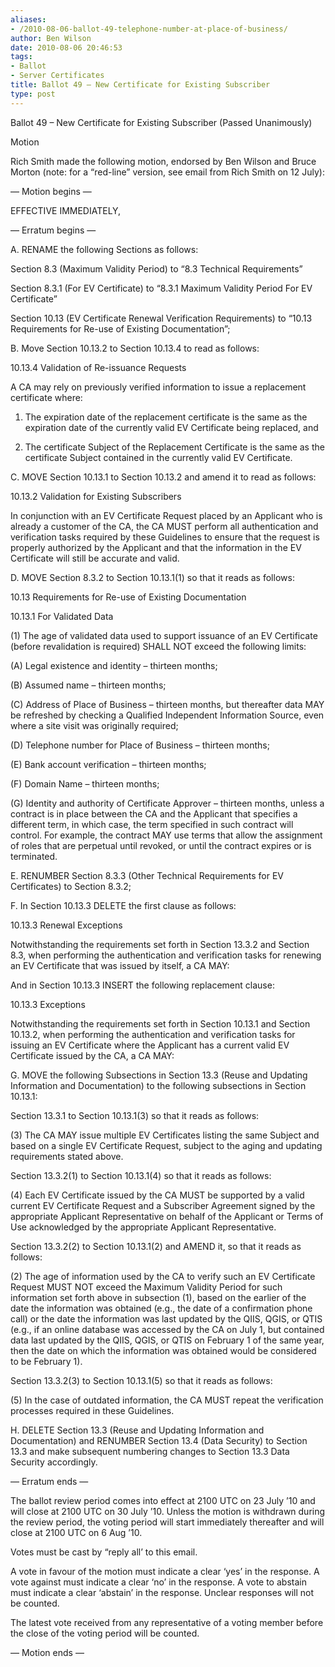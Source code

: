 ```yaml
---
aliases:
- /2010-08-06-ballot-49-telephone-number-at-place-of-business/
author: Ben Wilson
date: 2010-08-06 20:46:53
tags:
- Ballot
- Server Certificates
title: Ballot 49 – New Certificate for Existing Subscriber
type: post
---
```


Ballot 49 – New Certificate for Existing Subscriber (Passed Unanimously)

Motion

Rich Smith made the following motion, endorsed by Ben Wilson and Bruce Morton (note: for a “red-line” version, see email from Rich Smith on 12 July):

— Motion begins —

EFFECTIVE IMMEDIATELY,

— Erratum begins —

A. RENAME the following Sections as follows:

Section 8.3 (Maximum Validity Period) to “8.3 Technical Requirements”

Section 8.3.1 (For EV Certificate) to “8.3.1 Maximum Validity Period For EV Certificate”

Section 10.13 (EV Certificate Renewal Verification Requirements) to “10.13 Requirements for Re-use of Existing Documentation”;

B. Move Section 10.13.2 to Section 10.13.4 to read as follows:

10.13.4 Validation of Re-issuance Requests

A CA may rely on previously verified information to issue a replacement certificate where:

1. The expiration date of the replacement certificate is the same as the expiration date of the currently valid EV Certificate being replaced, and

1. The certificate Subject of the Replacement Certificate is the same as the certificate Subject contained in the currently valid EV Certificate.

C. MOVE Section 10.13.1 to Section 10.13.2 and amend it to read as follows:

10.13.2 Validation for Existing Subscribers

In conjunction with an EV Certificate Request placed by an Applicant who is already a customer of the CA, the CA MUST perform all authentication and verification tasks required by these Guidelines to ensure that the request is properly authorized by the Applicant and that the information in the EV Certificate will still be accurate and valid.

D. MOVE Section 8.3.2 to Section 10.13.1(1) so that it reads as follows:

10.13 Requirements for Re-use of Existing Documentation

10.13.1 For Validated Data

(1) The age of validated data used to support issuance of an EV Certificate (before revalidation is required) SHALL NOT exceed the following limits:

(A) Legal existence and identity – thirteen months;

(B) Assumed name – thirteen months;

(C) Address of Place of Business – thirteen months, but thereafter data MAY be refreshed by checking a Qualified Independent Information Source, even where a site visit was originally required;

(D) Telephone number for Place of Business – thirteen months;

(E) Bank account verification – thirteen months;

(F) Domain Name – thirteen months;

(G) Identity and authority of Certificate Approver – thirteen months, unless a contract is in place between the CA and the Applicant that specifies a different term, in which case, the term specified in such contract will control. For example, the contract MAY use terms that allow the assignment of roles that are perpetual until revoked, or until the contract expires or is terminated.

E. RENUMBER Section 8.3.3 (Other Technical Requirements for EV Certificates) to Section 8.3.2;

F. In Section 10.13.3 DELETE the first clause as follows:

10.13.3 Renewal Exceptions

Notwithstanding the requirements set forth in Section 13.3.2 and Section 8.3, when performing the authentication and verification tasks for renewing an EV Certificate that was issued by itself, a CA MAY:

And in Section 10.13.3 INSERT the following replacement clause:

10.13.3 Exceptions

Notwithstanding the requirements set forth in Section 10.13.1 and Section 10.13.2, when performing the authentication and verification tasks for issuing an EV Certificate where the Applicant has a current valid EV Certificate issued by the CA, a CA MAY:

G. MOVE the following Subsections in Section 13.3 (Reuse and Updating Information and Documentation) to the following subsections in Section 10.13.1:

Section 13.3.1 to Section 10.13.1(3) so that it reads as follows:

(3) The CA MAY issue multiple EV Certificates listing the same Subject and based on a single EV Certificate Request, subject to the aging and updating requirements stated above.

Section 13.3.2(1) to Section 10.13.1(4) so that it reads as follows:

(4) Each EV Certificate issued by the CA MUST be supported by a valid current EV Certificate Request and a Subscriber Agreement signed by the appropriate Applicant Representative on behalf of the Applicant or Terms of Use acknowledged by the appropriate Applicant Representative.

Section 13.3.2(2) to Section 10.13.1(2) and AMEND it, so that it reads as follows:

(2) The age of information used by the CA to verify such an EV Certificate Request MUST NOT exceed the Maximum Validity Period for such information set forth above in subsection (1), based on the earlier of the date the information was obtained (e.g., the date of a confirmation phone call) or the date the information was last updated by the QIIS, QGIS, or QTIS (e.g., if an online database was accessed by the CA on July 1, but contained data last updated by the QIIS, QGIS, or QTIS on February 1 of the same year, then the date on which the information was obtained would be considered to be February 1).

Section 13.3.2(3) to Section 10.13.1(5) so that it reads as follows:

(5) In the case of outdated information, the CA MUST repeat the verification processes required in these Guidelines.

H. DELETE Section 13.3 (Reuse and Updating Information and Documentation) and RENUMBER Section 13.4 (Data Security) to Section 13.3 and make subsequent numbering changes to Section 13.3 Data Security accordingly.

— Erratum ends —

The ballot review period comes into effect at 2100 UTC on 23 July ’10 and will close at 2100 UTC on 30 July ’10. Unless the motion is withdrawn during the review period, the voting period will start immediately thereafter and will close at 2100 UTC on 6 Aug ’10.

Votes must be cast by “reply all’ to this email.

A vote in favour of the motion must indicate a clear ‘yes’ in the response. A vote against must indicate a clear ‘no’ in the response. A vote to abstain must indicate a clear ‘abstain’ in the response. Unclear responses will not be counted.

The latest vote received from any representative of a voting member before the close of the voting period will be counted.

— Motion ends —